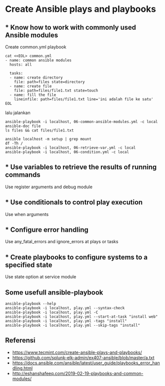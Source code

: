# Create Ansible plays and playbooks

## * Know how to work with commonly used Ansible modules

Create common.yml playbook
```
cat <<EOL> common.yml
- name: common ansible modules
  hosts: all
  
  tasks:
  - name: create directory
    file: path=files state=directory
  - name: create file
    file: path=files/file1.txt state=touch
  - name: fill the file
    lineinfile: path=files/file1.txt line='ini adalah file ke satu'
EOL
```
lalu jalankan
```
ansible-playbook -i localhost, 06-common-ansible-modules.yml -c local
ansible-doc file
ls files && cat files/file1.txt
```

```
ansible localhost -m setup | grep mount
df -Th /
ansible-playbook -i localhost, 06-retrieve-var.yml -c local
ansible-playbook -i localhost, 06-condition.yml -c local
```

## * Use variables to retrieve the results of running commands

Use register arguments and debug module

## * Use conditionals to control play execution

Use when arguments

## * Configure error handling

Use any_fatal_errors and ignore_errors at plays or tasks

## * Create playbooks to configure systems to a specified state

Use state option at service module

## Some usefull ansible-playbook

```
ansible-playbook --help
ansible-playbook -i localhost, play.yml --syntax-check
ansible-playbook -i localhost, play.yml -C
ansible-playbook -i localhost, play.yml --start-at-task "install web"
ansible-playbook -i localhost, play.yml -tags "install"
ansible-playbook -i localhost, play.yml --skip-tags "install"

```
## Referensi
* https://www.tecmint.com/create-ansible-plays-and-playbooks/
* https://github.com/splunk-elk-admin/ex407-ansible/blob/master/a.txt
* https://docs.ansible.com/ansible/latest/user_guide/playbooks_error_handling.html
* http://eshanshafeeq.com/2019-02-19-playbooks-and-common-modules/
